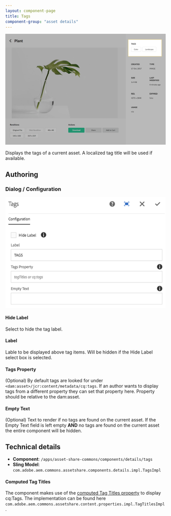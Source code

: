 ```yaml
---
layout: component-page
title: Tags
component-group: "asset details"
---
```


![Tags component - Center](./images/main.png)

Displays the tags of a current asset. A localized tag title will be used if available.

## Authoring

### Dialog / Configuration

![Tags dialog](./images/tags-dialog.png)

#### Hide Label

Select to hide the tag label.

#### Label

Lable to be displayed above tag items. Will be hidden if the Hide Label select box is selected.

#### Tags Property

(Optional) By default tags are looked for under `<dam:asset>/jcr:content/metadata/cq:tags`. If an author wants to display tags from a different property they can set that property here. Property should be relative to the dam:asset.

#### Empty Text

(Optional) Text to render if no tags are found on the current asset. If the Empty Text field is left empty **AND** no tags are found on the current asset the entire component will be hidden.

## Technical details

* **Component**: `/apps/asset-share-commons/components/details/tags`
* **Sling Model**: `com.adobe.aem.commons.assetshare.components.details.impl.TagsImpl`

#### Computed Tag Titles

The component makes use of the [computed Tag Titles property](../computed-properties.html) to display cq:Tags. The implementation can be found here `com.adobe.aem.commons.assetshare.content.properties.impl.TagTitlesImpl`. 